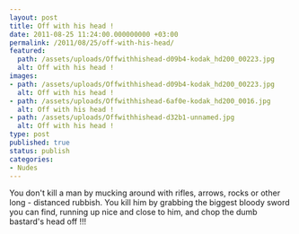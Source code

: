 ```yaml
---
layout: post
title: Off with his head !
date: 2011-08-25 11:24:00.000000000 +03:00
permalink: /2011/08/25/off-with-his-head/
featured:
  path: /assets/uploads/Offwithhishead-d09b4-kodak_hd200_00223.jpg
  alt: Off with his head !
images:
- path: /assets/uploads/Offwithhishead-d09b4-kodak_hd200_00223.jpg
  alt: Off with his head !
- path: /assets/uploads/Offwithhishead-6af0e-kodak_hd200_0016.jpg
  alt: Off with his head !
- path: /assets/uploads/Offwithhishead-d32b1-unnamed.jpg
  alt: Off with his head !
type: post
published: true
status: publish
categories:
- Nudes
---
```


You don't kill a man by mucking around with rifles, arrows, rocks or other long - distanced rubbish. 
You kill him by grabbing the biggest bloody sword you can find, running up nice and close to him, and chop the dumb bastard's head off !!!

